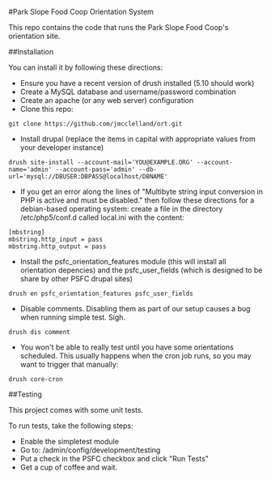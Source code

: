 #Park Slope Food Coop Orientation System

This repo contains the code that runs the Park Slope Food Coop's orientation site.

##Installation

You can install it by following these directions:

 * Ensure you have a recent version of drush installed (5.10 should work)
 * Create a MySQL database and username/password combination
 * Create an apache (or any web server) configuration
 * Clone this repo: 
```
git clone https://github.com/jmcclelland/ort.git 
```
 * Install drupal (replace the items in capital with appropriate values from your developer instance)
```
drush site-install --account-mail='YOU@EXAMPLE.ORG' --account-name='admin' --account-pass='admin' --db-url='mysql://DBUSER:DBPASS@localhost/DBNAME'
```
 * If you get an error along the lines of "Multibyte string input conversion in PHP is active and must be disabled." then follow these directions for a debian-based operating system: create a file in the directory /etc/php5/conf.d called local.ini with the content:
```
[mbstring]
mbstring.http_input = pass
mbstring.http_output = pass
```
 * Install the psfc_orientation_features module (this will install all orientation depencies) and the psfc_user_fields (which is designed to be share by other PSFC drupal sites)
```
drush en psfc_orientation_features psfc_user_fields
```
 * Disable comments. Disabling them as part of our setup causes a bug when running simple test. Sigh.
```
drush dis comment
```
 * You won't be able to really test until you have some orientations scheduled. This usually happens when the cron job runs, so you may want to trigger that manually:
```
drush core-cron
```

##Testing

This project comes with some unit tests.

To run tests, take the following steps:

 * Enable the simpletest module
 * Go to: /admin/config/development/testing
 * Put a check in the PSFC checkbox and click "Run Tests"
 * Get a cup of coffee and wait.
